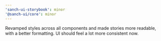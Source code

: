 ```yaml
---
'sanch-ui-storybook': minor
'@sanch-ui/core': minor
---
```


Revamped styles across all components and made stories more readable, with a better formatting. UI should feel a lot more consistent now.
